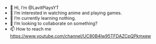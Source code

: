 - 👋 Hi, I’m @LavitPlaysYT
- 👀 I’m interested in watching anime and playing games.
- 🌱 I’m currently learning nothing.
- 💞️ I’m looking to collaborate on something?
- 📫 How to reach me https://www.youtube.com/channel/UC80B4lw95TFDAZCpQPkmxew

<!---
LavitPlaysYT/LavitPlaysYT is a ✨ special ✨ repository because its `README.md` (this file) appears on your GitHub profile.
You can click the Preview link to take a look at your changes.
--->
